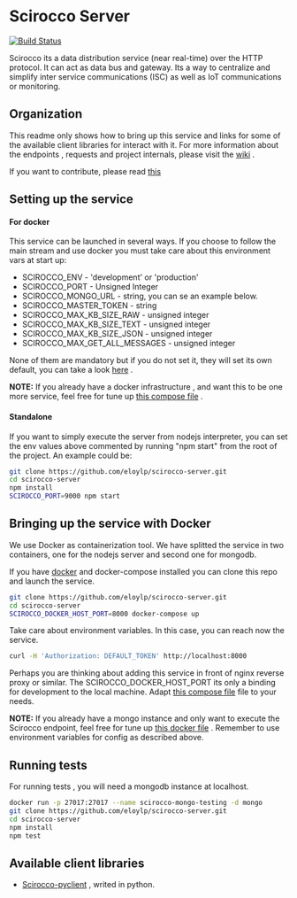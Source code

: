 
# Scirocco Server
[![Build Status](https://travis-ci.org/eloylp/scirocco-server.svg?branch=develop)](https://travis-ci.org/eloylp/scirocco-server)

Scirocco its a data distribution service (near real-time) over the HTTP protocol. It can act as data bus and gateway. Its a way to centralize and simplify inter service communications (ISC) as well as IoT communications or monitoring.

## Organization

This readme only shows how to bring up this service and links for some of the available client libraries for interact with it.
For more information about the endpoints , requests and project internals, please visit the [wiki](../../wiki) .

If you want to contribute, please read [this](CONTRIBUTING.md)

## Setting up the service

#### For docker

This service can be launched in several ways. If you choose to follow the main stream and use docker you must take care about 
this environment vars at start up:

 * SCIROCCO_ENV                   - 'development' or 'production'
 * SCIROCCO_PORT                  -  Unsigned Integer
 * SCIROCCO_MONGO_URL             -  string, you can se an example below.
 * SCIROCCO_MASTER_TOKEN          -  string
 * SCIROCCO_MAX_KB_SIZE_RAW       -  unsigned integer
 * SCIROCCO_MAX_KB_SIZE_TEXT      -  unsigned integer
 * SCIROCCO_MAX_KB_SIZE_JSON      -  unsigned integer
 * SCIROCCO_MAX_GET_ALL_MESSAGES  -  unsigned integer
 
None of them are mandatory but if you do not set it, they will set its own default, you can take a look [here](config.js) .

**NOTE:** If you already have a docker infrastructure , and want this to be one more service, feel free for tune up [this compose file](docker-compose.yml) .

#### Standalone
If you want to simply execute the server from nodejs interpreter, you can set the env 
values above commented by running "npm start" from the root of the project. An example could be:

```bash
git clone https://github.com/eloylp/scirocco-server.git
cd scirocco-server
npm install
SCIROCCO_PORT=9000 npm start
```
## Bringing up the service with Docker

We use Docker as containerization tool. We have splitted the service in two containers, one for the nodejs server and second one
for mongodb.

If you have [docker](https://www.docker.com/) and docker-compose installed you can clone this repo and launch the service.

```bash
git clone https://github.com/eloylp/scirocco-server.git
cd scirocco-server
SCIROCCO_DOCKER_HOST_PORT=8000 docker-compose up
```
Take care about environment variables. In this case, you can reach now the service.

```bash
curl -H 'Authorization: DEFAULT_TOKEN' http://localhost:8000
```
Perhaps you are thinking about adding this service in front of nginx reverse proxy or similar.
The SCIROCCO_DOCKER_HOST_PORT its only a binding for development to the local machine.
Adapt [this compose file](docker-compose.yml) file to your needs.


**NOTE:** If you already have a mongo instance and only want to execute the Scirocco endpoint, feel free for tune up [this docker file](docker/node/Dockerfile) . Remember to use environment variables for config as described above.

## Running tests
For running tests , you will need a mongodb instance at localhost.

```bash
docker run -p 27017:27017 --name scirocco-mongo-testing -d mongo
git clone https://github.com/eloylp/scirocco-server.git
cd scirocco-server
npm install
npm test
```
## Available client libraries
* [Scirocco-pyclient](https://github.com/eloylp/scirocco-pyclient) , writed in python.

